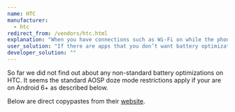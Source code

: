 ```yaml
---
name: HTC
manufacturer:
  - htc
redirect_from: /vendors/htc.html
explanation: "When you have connections such as Wi‍-Fi on while the phone is in sleep mode, some apps may still continue to use the battery. Starting from Android 6.0, battery optimization is enabled for all apps by default which helps prolong battery standby time when you’re not using the phone.\nThe phone needs to be sitting idle for an extended period of time before battery optimization takes effect."
user_solution: "If there are apps that you don’t want battery optimization enabled, you can turn the feature off in those apps.\n* Open up **Phone Settings**.\n* Tap **Power**.\n* Tap **Battery optimization**.\n* Tap **Not optimized > All apps** to see the complete list of apps.\n* To turn off battery optimization in an app, tap the app name, and then tap **Don’t optimize > Done**.\nRepeat this process to turn off optimization in other apps.\nTo filter the list and see which apps have battery optimization disabled, tap All apps > Not optimized."
developer_solution: ""
---
```


So far we did not find out about any non-standard battery optimizations on HTC. It seems the standard AOSP doze mode restrictions apply if your are on Android 6+ as described below.

Below are direct copypastes from their [website](https://www.htc.com/us/support/htc-one-m9/howto/696906.html).

